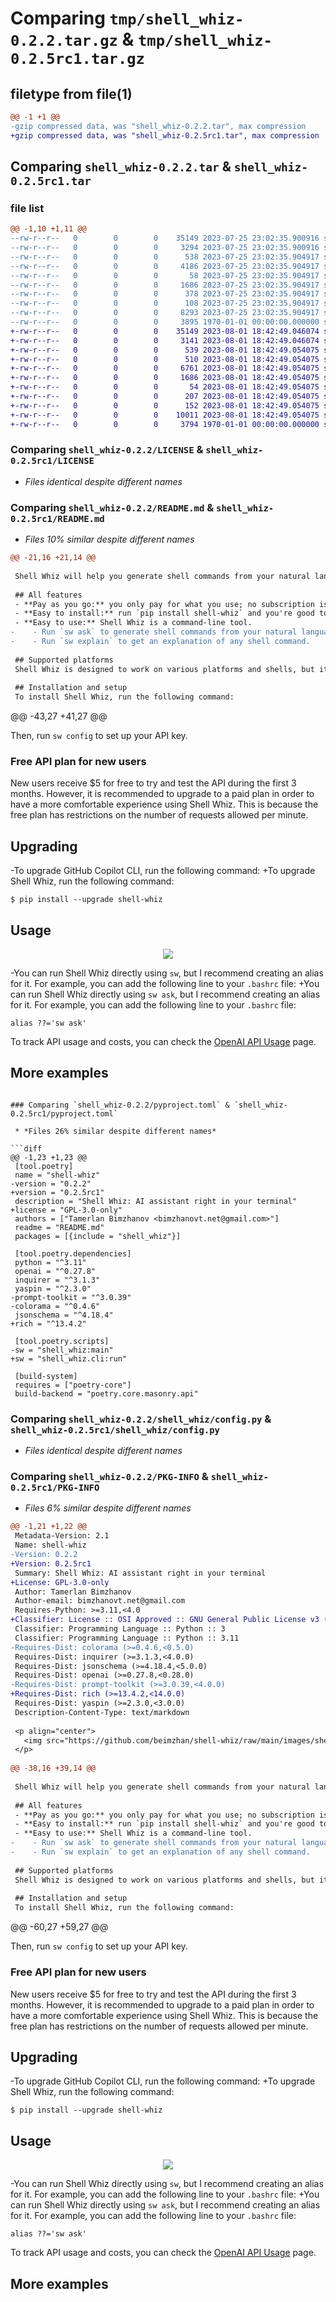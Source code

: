 # Comparing `tmp/shell_whiz-0.2.2.tar.gz` & `tmp/shell_whiz-0.2.5rc1.tar.gz`

## filetype from file(1)

```diff
@@ -1 +1 @@
-gzip compressed data, was "shell_whiz-0.2.2.tar", max compression
+gzip compressed data, was "shell_whiz-0.2.5rc1.tar", max compression
```

## Comparing `shell_whiz-0.2.2.tar` & `shell_whiz-0.2.5rc1.tar`

### file list

```diff
@@ -1,10 +1,11 @@
--rw-r--r--   0        0        0    35149 2023-07-25 23:02:35.900916 shell_whiz-0.2.2/LICENSE
--rw-r--r--   0        0        0     3294 2023-07-25 23:02:35.900916 shell_whiz-0.2.2/README.md
--rw-r--r--   0        0        0      538 2023-07-25 23:02:35.904917 shell_whiz-0.2.2/pyproject.toml
--rw-r--r--   0        0        0     4186 2023-07-25 23:02:35.904917 shell_whiz-0.2.2/shell_whiz/__init__.py
--rw-r--r--   0        0        0       58 2023-07-25 23:02:35.904917 shell_whiz-0.2.2/shell_whiz/__main__.py
--rw-r--r--   0        0        0     1686 2023-07-25 23:02:35.904917 shell_whiz-0.2.2/shell_whiz/config.py
--rw-r--r--   0        0        0      378 2023-07-25 23:02:35.904917 shell_whiz-0.2.2/shell_whiz/constants.py
--rw-r--r--   0        0        0      108 2023-07-25 23:02:35.904917 shell_whiz-0.2.2/shell_whiz/exceptions.py
--rw-r--r--   0        0        0     8293 2023-07-25 23:02:35.904917 shell_whiz-0.2.2/shell_whiz/openai.py
--rw-r--r--   0        0        0     3895 1970-01-01 00:00:00.000000 shell_whiz-0.2.2/PKG-INFO
+-rw-r--r--   0        0        0    35149 2023-08-01 18:42:49.046074 shell_whiz-0.2.5rc1/LICENSE
+-rw-r--r--   0        0        0     3141 2023-08-01 18:42:49.046074 shell_whiz-0.2.5rc1/README.md
+-rw-r--r--   0        0        0      539 2023-08-01 18:42:49.054075 shell_whiz-0.2.5rc1/pyproject.toml
+-rw-r--r--   0        0        0      510 2023-08-01 18:42:49.054075 shell_whiz-0.2.5rc1/shell_whiz/argparse.py
+-rw-r--r--   0        0        0     6761 2023-08-01 18:42:49.054075 shell_whiz-0.2.5rc1/shell_whiz/cli.py
+-rw-r--r--   0        0        0     1686 2023-08-01 18:42:49.054075 shell_whiz-0.2.5rc1/shell_whiz/config.py
+-rw-r--r--   0        0        0       54 2023-08-01 18:42:49.054075 shell_whiz-0.2.5rc1/shell_whiz/console.py
+-rw-r--r--   0        0        0      207 2023-08-01 18:42:49.054075 shell_whiz-0.2.5rc1/shell_whiz/constants.py
+-rw-r--r--   0        0        0      152 2023-08-01 18:42:49.054075 shell_whiz-0.2.5rc1/shell_whiz/exceptions.py
+-rw-r--r--   0        0        0    10011 2023-08-01 18:42:49.054075 shell_whiz-0.2.5rc1/shell_whiz/openai.py
+-rw-r--r--   0        0        0     3794 1970-01-01 00:00:00.000000 shell_whiz-0.2.5rc1/PKG-INFO
```

### Comparing `shell_whiz-0.2.2/LICENSE` & `shell_whiz-0.2.5rc1/LICENSE`

 * *Files identical despite different names*

### Comparing `shell_whiz-0.2.2/README.md` & `shell_whiz-0.2.5rc1/README.md`

 * *Files 10% similar despite different names*

```diff
@@ -21,16 +21,14 @@
 
 Shell Whiz will help you generate shell commands from your natural language queries. It is powered by OpenAI's `gpt-3.5-turbo` and is free to use.
 
 ## All features
 - **Pay as you go:** you only pay for what you use; no subscription is required. Just receive an API key from https://platform.openai.com/account/api-keys.
 - **Easy to install:** run `pip install shell-whiz` and you're good to go.
 - **Easy to use:** Shell Whiz is a command-line tool.
-    - Run `sw ask` to generate shell commands from your natural language queries.
-    - Run `sw explain` to get an explanation of any shell command.
 
 ## Supported platforms
 Shell Whiz is designed to work on various platforms and shells, but it is best suited for Bash on Linux. However, it may sometimes suggest commands that are not compatible with your specific platform or terminal.
 
 ## Installation and setup
 To install Shell Whiz, run the following command:
 ```
@@ -43,27 +41,27 @@
 
 Then, run `sw config` to set up your API key.
 
 ### Free API plan for new users
 New users receive $5 for free to try and test the API during the first 3 months. However, it is recommended to upgrade to a paid plan in order to have a more comfortable experience using Shell Whiz. This is because the free plan has restrictions on the number of requests allowed per minute.
 
 ## Upgrading
-To upgrade GitHub Copilot CLI, run the following command:
+To upgrade Shell Whiz, run the following command:
 ```
 $ pip install --upgrade shell-whiz
 ```
 
 ## Usage
 <p align="center">
   <img
     src="https://github.com/beimzhan/shell-whiz/blob/main/examples/files_modified_in_the_last_7_days.gif?raw=true"
   />
 </p>
 
-You can run Shell Whiz directly using `sw`, but I recommend creating an alias for it. For example, you can add the following line to your `.bashrc` file:
+You can run Shell Whiz directly using `sw ask`, but I recommend creating an alias for it. For example, you can add the following line to your `.bashrc` file:
 ```
 alias ??='sw ask'
 ```
 
 To track API usage and costs, you can check the [OpenAI API Usage](https://platform.openai.com/account/usage) page.
 
 ## More examples
```

### Comparing `shell_whiz-0.2.2/pyproject.toml` & `shell_whiz-0.2.5rc1/pyproject.toml`

 * *Files 26% similar despite different names*

```diff
@@ -1,23 +1,23 @@
 [tool.poetry]
 name = "shell-whiz"
-version = "0.2.2"
+version = "0.2.5rc1"
 description = "Shell Whiz: AI assistant right in your terminal"
+license = "GPL-3.0-only"
 authors = ["Tamerlan Bimzhanov <bimzhanovt.net@gmail.com>"]
 readme = "README.md"
 packages = [{include = "shell_whiz"}]
 
 [tool.poetry.dependencies]
 python = "^3.11"
 openai = "^0.27.8"
 inquirer = "^3.1.3"
 yaspin = "^2.3.0"
-prompt-toolkit = "^3.0.39"
-colorama = "^0.4.6"
 jsonschema = "^4.18.4"
+rich = "^13.4.2"
 
 [tool.poetry.scripts]
-sw = "shell_whiz:main"
+sw = "shell_whiz.cli:run"
 
 [build-system]
 requires = ["poetry-core"]
 build-backend = "poetry.core.masonry.api"
```

### Comparing `shell_whiz-0.2.2/shell_whiz/config.py` & `shell_whiz-0.2.5rc1/shell_whiz/config.py`

 * *Files identical despite different names*

### Comparing `shell_whiz-0.2.2/PKG-INFO` & `shell_whiz-0.2.5rc1/PKG-INFO`

 * *Files 6% similar despite different names*

```diff
@@ -1,21 +1,22 @@
 Metadata-Version: 2.1
 Name: shell-whiz
-Version: 0.2.2
+Version: 0.2.5rc1
 Summary: Shell Whiz: AI assistant right in your terminal
+License: GPL-3.0-only
 Author: Tamerlan Bimzhanov
 Author-email: bimzhanovt.net@gmail.com
 Requires-Python: >=3.11,<4.0
+Classifier: License :: OSI Approved :: GNU General Public License v3 (GPLv3)
 Classifier: Programming Language :: Python :: 3
 Classifier: Programming Language :: Python :: 3.11
-Requires-Dist: colorama (>=0.4.6,<0.5.0)
 Requires-Dist: inquirer (>=3.1.3,<4.0.0)
 Requires-Dist: jsonschema (>=4.18.4,<5.0.0)
 Requires-Dist: openai (>=0.27.8,<0.28.0)
-Requires-Dist: prompt-toolkit (>=3.0.39,<4.0.0)
+Requires-Dist: rich (>=13.4.2,<14.0.0)
 Requires-Dist: yaspin (>=2.3.0,<3.0.0)
 Description-Content-Type: text/markdown
 
 <p align="center">
   <img src="https://github.com/beimzhan/shell-whiz/raw/main/images/shell-whiz.png" />
 </p>
 
@@ -38,16 +39,14 @@
 
 Shell Whiz will help you generate shell commands from your natural language queries. It is powered by OpenAI's `gpt-3.5-turbo` and is free to use.
 
 ## All features
 - **Pay as you go:** you only pay for what you use; no subscription is required. Just receive an API key from https://platform.openai.com/account/api-keys.
 - **Easy to install:** run `pip install shell-whiz` and you're good to go.
 - **Easy to use:** Shell Whiz is a command-line tool.
-    - Run `sw ask` to generate shell commands from your natural language queries.
-    - Run `sw explain` to get an explanation of any shell command.
 
 ## Supported platforms
 Shell Whiz is designed to work on various platforms and shells, but it is best suited for Bash on Linux. However, it may sometimes suggest commands that are not compatible with your specific platform or terminal.
 
 ## Installation and setup
 To install Shell Whiz, run the following command:
 ```
@@ -60,27 +59,27 @@
 
 Then, run `sw config` to set up your API key.
 
 ### Free API plan for new users
 New users receive $5 for free to try and test the API during the first 3 months. However, it is recommended to upgrade to a paid plan in order to have a more comfortable experience using Shell Whiz. This is because the free plan has restrictions on the number of requests allowed per minute.
 
 ## Upgrading
-To upgrade GitHub Copilot CLI, run the following command:
+To upgrade Shell Whiz, run the following command:
 ```
 $ pip install --upgrade shell-whiz
 ```
 
 ## Usage
 <p align="center">
   <img
     src="https://github.com/beimzhan/shell-whiz/blob/main/examples/files_modified_in_the_last_7_days.gif?raw=true"
   />
 </p>
 
-You can run Shell Whiz directly using `sw`, but I recommend creating an alias for it. For example, you can add the following line to your `.bashrc` file:
+You can run Shell Whiz directly using `sw ask`, but I recommend creating an alias for it. For example, you can add the following line to your `.bashrc` file:
 ```
 alias ??='sw ask'
 ```
 
 To track API usage and costs, you can check the [OpenAI API Usage](https://platform.openai.com/account/usage) page.
 
 ## More examples
```

